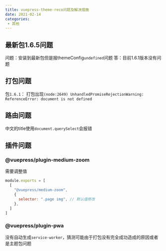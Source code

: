 ```yaml
---
title: vuepress-theme-reco问题及解决措施
date: 2021-02-14
categories:
 - 其他
---
```


## 最新包1.6.5问题

问题：安装到最新包但是报themeConfig`undefined`问题
答：目前1.6.1版本没有问题

## 打包问题

包`1.6.1`：
打包出现`(node:2649) UnhandledPromiseRejectionWarning: ReferenceError: document is not defined`

## 路由问题

中文的title使用`document.querySelect`会报错

## 插件问题

### @vuepress/plugin-medium-zoom

需要调整值

```js
module.exports = [
  [
    "@vuepress/medium-zoom",
    {
      selector: ".page img", // 默认值修改
    },
  ]
]
```

### @vuepress/plugin-pwa

没有自动生成`service-worker`，猜测可能由于打包没有完全成功造成的原因或者是主题包问题
